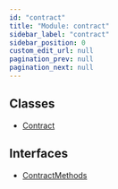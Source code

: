 ```yaml
---
id: "contract"
title: "Module: contract"
sidebar_label: "contract"
sidebar_position: 0
custom_edit_url: null
pagination_prev: null
pagination_next: null
---
```


## Classes

- [Contract](../classes/contract.Contract.md)

## Interfaces

- [ContractMethods](../interfaces/contract.ContractMethods.md)
